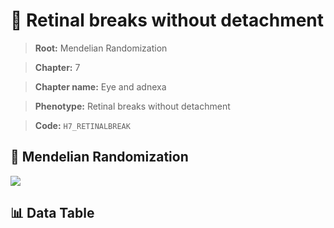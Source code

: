 # 🧪 Retinal breaks without detachment

> **Root:** Mendelian Randomization

> **Chapter:** 7  

> **Chapter name:** Eye and adnexa

> **Phenotype:** Retinal breaks without detachment  

> **Code:** `H7_RETINALBREAK`

## 🧬 Mendelian Randomization  

<img src="/MR/Figures/Forward/H7_RETINALBREAK.png"/>

## 📊 Data Table

<CsvTableMRF src="/MR/Data/Forward/H7_RETINALBREAK.csv"/>
